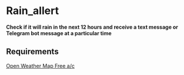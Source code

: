 # Rain_allert
<strong> Check if it will rain in the next 12 hours and receive a text message or Telegram bot message at a particular time </strong>

<h2>Requirements</h2>

[Open Weather Map Free a/c](https://home.openweathermap.org/users/sign_up)

